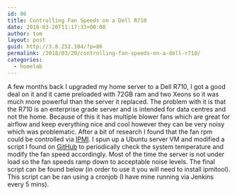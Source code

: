 ```yaml
---
id: 86
title: Controlling Fan Speeds on a Dell R710
date: 2018-03-20T11:17:33+00:00
author: tom
layout: post
guid: http://3.8.252.104/?p=86
permalink: /2018/03/20/controlling-fan-speeds-on-a-dell-r710/
categories:
  - homelab
---
```

A few months back I upgraded my home server to a Dell R710, I got a good deal on it and it came preloaded with 72GB ram and two Xeons so it was much more powerful than the server it replaced. The problem with it is that the R710 is an enterprise grade server and is intended for data centres and not the home. Because of this it has multiple blower fans which are great for airflow and keep everything nice and cool however they can be very noisy which was problematic. After a bit of research I found that the fan rpm could be controlled via [IPMI](https://en.wikipedia.org/wiki/Intelligent_Platform_Management_Interface). I spun up a Ubuntu server VM and modified a script I found on [GitHub](https://github.com/NoLooseEnds/Scripts/blob/master/R710-IPMI-TEMP/R710-IPMITemp.sh) to periodically check the system temperature and modify the fan speed accordingly. Most of the time the server is not under load so the fan speeds ramp down to acceptable noise levels. The final script can be found below (in order to use it you will need to install ipmitool). This script can be ran using a cronjob (I have mine running via Jenkins every 5 mins).